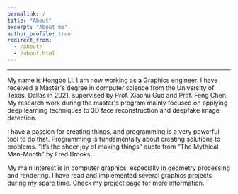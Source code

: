 ```yaml
---
permalink: /
title: "About"
excerpt: "About me"
author_profile: true
redirect_from: 
  - /about/
  - /about.html
---
```

<hr>
My name is Hongbo Li. I am now working as a Graphics engineer. I have received a Master's degree in computer science from the University of Texas, Dallas in 2021, supervised by Prof. Xiaohu Guo and Prof. Feng Chen. My research work during the master's program mainly focused on applying deep learning techniques to 3D face reconstruction and deepfake image detection.

I have a passion for creating things, and programming is a very powerful tool to do that. Programming is fundamentally about creating solutions to problems. “It’s the sheer joy of making things” quote from “The Mythical Man-Month” by Fred Brooks.

My main interest is in computer graphics, especially in geometry processing and rendering. I have read and implemented several graphics projects during my spare time. Check my project page for more information.
